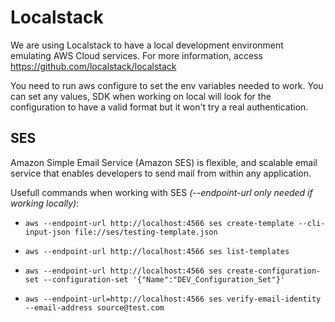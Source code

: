 # Localstack

We are using Localstack to have a local development environment emulating AWS Cloud services. For more information, access https://github.com/localstack/localstack

You need to run aws configure to set the env variables needed to work. You can set any values, SDK when working on local will look for the configuration to have a valid format but it won't try a real authentication.

## SES

Amazon Simple Email Service (Amazon SES) is flexible, and scalable email service that enables developers to send mail from within any application.

Usefull commands when working with SES *(--endpoint-url only needed if working locally)*:

- `aws --endpoint-url http://localhost:4566 ses create-template --cli-input-json file://ses/testing-template.json`

- `aws --endpoint-url http://localhost:4566 ses list-templates`

- `aws --endpoint-url http://localhost:4566 ses create-configuration-set --configuration-set '{"Name":"DEV_Configuration_Set"}'`

- `aws --endpoint-url=http://localhost:4566 ses verify-email-identity --email-address source@test.com`
